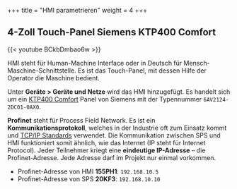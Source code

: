 +++
title = "HMI parametrieren"
weight = 4
+++

## 4-Zoll Touch-Panel Siemens KTP400 Comfort

<div class="shadow">
  {{< youtube BCkbDmbao6w >}}
</div>

HMI steht für Human-Machine Interface oder in Deutsch für Mensch-Maschine-Schnittstelle. Es ist das Touch-Panel, mit dessen Hilfe der Operator die Maschine bedient.

Unter **Geräte > Geräte und Netze** wird das HMI hinzugefügt. Es handelt sich um ein [KTP400 Comfort](https://mall.industry.siemens.com/mall/de/ch/Catalog/Product/6AV2124-2DC01-0AX0) Panel von Siemens mit der Typennummer `6AV2124-2DC01-0AX0`.

**Profinet** steht für Process Field Network. Es ist ein **Kommunikationsprotokoll**, welches in der Industrie oft zum Einsatz kommt und [TCP/IP Standards](https://www.elektronik-kompendium.de/sites/net/0606251.htm) verwendet. Die Kommunikation zwischen SPS und HMI funktioniert somit ähnlich, wie das Internet (IP steht für Internet Protocol). Jeder Teilnehmer kriegt eine **eindeutige IP-Adresse** – die Profinet-Adresse. Jede Adresse darf im Projekt nur einmal vorkommen.

* Profinet-Adresse von HMI **155PH1**: `192.168.10.5`
* Profinet-Adresse von SPS **20KF3**: `192.168.10.10`

